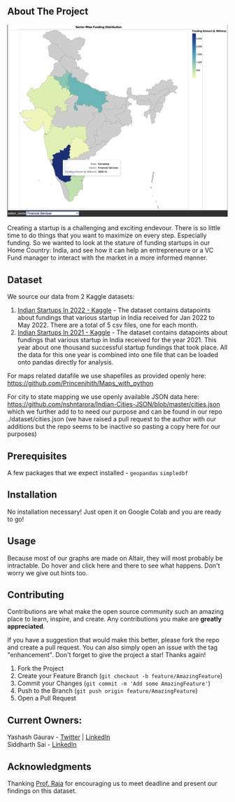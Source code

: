 ## About The Project

![Sample Analysis Screen Shot](./assets/sample_analysis.png)

Creating a startup is a challenging and exciting endevour. There is so little time to do things that you want to maximize on every step. Especially funding. So we wanted to look at the stature of funding startups in our Home Country: India, and see how it can help an entrepreneure or a VC Fund manager to interact with the market in a more informed manner.

## Dataset

We source our data from 2 Kaggle datasets:
1. [Indian Startups In 2022 - Kaggle](https://www.kaggle.com/datasets/omkargowda/indian-startups-funding-data-januarymay-2022) - The dataset contains datapoints about fundings that various startup in India received for Jan 2022 to May 2022. There are a total of 5 csv files, one for each month.
2. [Indian Startups In 2021 - Kaggle](https://www.kaggle.com/datasets/ramjasmaurya/indian-startupsin-2021) - 
The dataset contains datapoints about fundings that various startup in India received for the year 2021. This year about one thousand successful startup fundings that took place. All the data for this one year is combined into one file that can be loaded onto pandas directly for analysis.

For maps related datafile we use shapefiles as provided openly here: https://github.com/Princenihith/Maps_with_python

For city to state mapping we use openly available JSON data here: https://github.com/nshntarora/Indian-Cities-JSON/blob/master/cities.json which we further add to to need our purpose and can be found in our repo ./dataset/cities.json (we have raised a pull request to the author with our additions but the repo seems to be inactive so pasting a copy here for our purposes)


## Prerequisites

A few packages that we expect installed - `geopandas` `simpledbf`

## Installation

No installation necessary! Just open it on Google Colab and you are ready to go!


## Usage

Because most of our graphs are made on Altair, they will most probably be intractable. Do hover and click here and there to see what happens.
Don't worry we give out hints too.


## Contributing

Contributions are what make the open source community such an amazing place to learn, inspire, and create. Any contributions you make are **greatly appreciated**.

If you have a suggestion that would make this better, please fork the repo and create a pull request. You can also simply open an issue with the tag "enhancement".
Don't forget to give the project a star! Thanks again!

1. Fork the Project
2. Create your Feature Branch (`git checkout -b feature/AmazingFeature`)
3. Commit your Changes (`git commit -m 'Add some AmazingFeature'`)
4. Push to the Branch (`git push origin feature/AmazingFeature`)
5. Open a Pull Request

## Current Owners:

Yashash Gaurav - [Twitter](https://twitter.com/yashashgaurav) | [LinkedIn](https://www.linkedin.com/in/yashashgaurav/)\
Siddharth Sai - [LinkedIn](https://www.linkedin.com/in/siddharthsai/)

## Acknowledgments

Thanking [Prof. Raja](https://www.heinz.cmu.edu/faculty-research/profiles/sooriamurthi-raja) for encouraging us to meet deadline and present our findings on this dataset.

